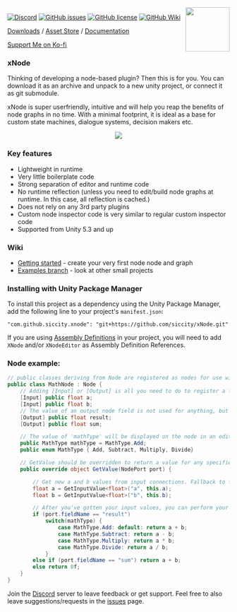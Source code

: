 <img align="right" width="100" height="100" src="https://user-images.githubusercontent.com/37786733/41541140-71602302-731a-11e8-9434-79b3a57292b6.png">

[![Discord](https://img.shields.io/discord/361769369404964864.svg)](https://discord.gg/qgPrHv4)
[![GitHub issues](https://img.shields.io/github/issues/Siccity/xNode.svg)](https://github.com/Siccity/xNode/issues)
[![GitHub license](https://img.shields.io/badge/license-MIT-blue.svg)](https://raw.githubusercontent.com/Siccity/xNode/master/LICENSE.md)
[![GitHub Wiki](https://img.shields.io/badge/wiki-available-brightgreen.svg)](https://github.com/Siccity/xNode/wiki)

[Downloads](https://github.com/Siccity/xNode/releases) / [Asset Store](http://u3d.as/108S) / [Documentation](https://github.com/Siccity/xNode/wiki)

[Support Me on Ko-fi](https://ko-fi.com/Z8Z5DYWA)

### xNode

Thinking of developing a node-based plugin? Then this is for you. You can download it as an archive and unpack to a new unity project, or connect it as git submodule.

xNode is super userfriendly, intuitive and will help you reap the benefits of node graphs in no time.
With a minimal footprint, it is ideal as a base for custom state machines, dialogue systems, decision makers etc.

<p align="center">
  <img src="https://user-images.githubusercontent.com/6402525/53689100-3821e680-3d4e-11e9-8440-e68bd802bfd9.png">
</p>

### Key features

- Lightweight in runtime
- Very little boilerplate code
- Strong separation of editor and runtime code
- No runtime reflection (unless you need to edit/build node graphs at runtime. In this case, all reflection is cached.)
- Does not rely on any 3rd party plugins
- Custom node inspector code is very similar to regular custom inspector code
- Supported from Unity 5.3 and up

### Wiki

- [Getting started](https://github.com/Siccity/xNode/wiki/Getting%20Started) - create your very first node node and graph
- [Examples branch](https://github.com/Siccity/xNode/tree/examples) - look at other small projects

### Installing with Unity Package Manager

To install this project as a dependency using the Unity Package Manager,
add the following line to your project's `manifest.json`:

```
"com.github.siccity.xnode": "git+https://github.com/siccity/xNode.git"
```

If you are using [Assembly Definitions](https://docs.unity3d.com/Manual/ScriptCompilationAssemblyDefinitionFiles.html) in your project, you will need to add `XNode` and/or `XNodeEditor` as Assembly Definition References.

### Node example:

```csharp
// public classes deriving from Node are registered as nodes for use within a graph
public class MathNode : Node {
    // Adding [Input] or [Output] is all you need to do to register a field as a valid port on your node
    [Input] public float a;
    [Input] public float b;
    // The value of an output node field is not used for anything, but could be used for caching output results
    [Output] public float result;
    [Output] public float sum;

    // The value of 'mathType' will be displayed on the node in an editable format, similar to the inspector
    public MathType mathType = MathType.Add;
    public enum MathType { Add, Subtract, Multiply, Divide}

    // GetValue should be overridden to return a value for any specified output port
    public override object GetValue(NodePort port) {

        // Get new a and b values from input connections. Fallback to field values if input is not connected
        float a = GetInputValue<float>("a", this.a);
        float b = GetInputValue<float>("b", this.b);

        // After you've gotten your input values, you can perform your calculations and return a value
        if (port.fieldName == "result")
            switch(mathType) {
                case MathType.Add: default: return a + b;
                case MathType.Subtract: return a - b;
                case MathType.Multiply: return a * b;
                case MathType.Divide: return a / b;
            }
        else if (port.fieldName == "sum") return a + b;
        else return 0f;
    }
}
```

Join the [Discord](https://discord.gg/qgPrHv4 "Join Discord server") server to leave feedback or get support.
Feel free to also leave suggestions/requests in the [issues](https://github.com/Siccity/xNode/issues "Go to Issues") page.
